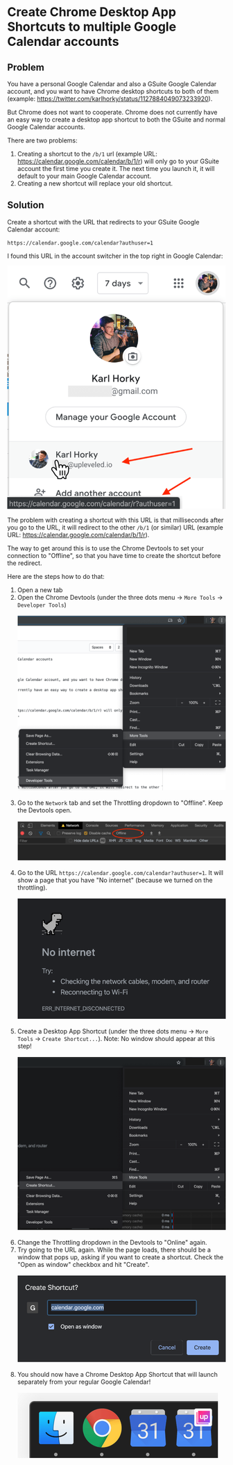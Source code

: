 # Create Chrome Desktop App Shortcuts to multiple Google Calendar accounts

## Problem

You have a personal Google Calendar and also a GSuite Google Calendar account, and you want to have Chrome desktop shortcuts to both of them (example: https://twitter.com/karlhorky/status/1127884049073233920).

But Chrome does not want to cooperate. Chrome does not currently have an easy way to create a desktop app shortcut to both the GSuite and normal Google Calendar accounts.

There are two problems:

1. Creating a shortcut to the `/b/1` url (example URL: https://calendar.google.com/calendar/b/1/r) will only go to your GSuite account the first time you create it. The next time you launch it, it will default to your main Google Calendar account.
2. Creating a new shortcut will replace your old shortcut.

## Solution

Create a shortcut with the URL that redirects to your GSuite Google Calendar account:

```
https://calendar.google.com/calendar?authuser=1
```

I found this URL in the account switcher in the top right in Google Calendar:

<img src="gsuite-google-calendar-chrome-desktop-app-shortcut-acct-switcher.png" alt="" />

The problem with creating a shortcut with this URL is that milliseconds after you go to the URL, it will redirect to the other `/b/1` (or similar) URL (example URL: https://calendar.google.com/calendar/b/1/r).

The way to get around this is to use the Chrome Devtools to set your connection to "Offline", so that you have time to create the shortcut before the redirect.

Here are the steps how to do that:

1. Open a new tab
2. Open the Chrome Devtools (under the three dots menu -> `More Tools` -> `Developer Tools`)<br /><br />
   <img src="gsuite-google-calendar-chrome-desktop-app-shortcut-devtools.png" alt="" /><br /><br />
3. Go to the `Network` tab and set the Throttling dropdown to "Offline". Keep the Devtools open.<br /><br />
   <img src="gsuite-google-calendar-chrome-desktop-app-shortcut-network-offline.png" alt="" /><br /><br />
4. Go to the URL `https://calendar.google.com/calendar?authuser=1`. It will show a page that you have "No internet" (because we turned on the throttling).<br /><br />
   <img src="gsuite-google-calendar-chrome-desktop-app-shortcut-no-internet.png" alt="" /><br /><br />
5. Create a Desktop App Shortcut (under the three dots menu -> `More Tools` -> `Create Shortcut...`). Note: No window should appear at this step!<br /><br />
   <img src="gsuite-google-calendar-chrome-desktop-app-shortcut-create-shortcut.png" alt="" /><br /><br />
6. Change the Throttling dropdown in the Devtools to "Online" again.
7. Try going to the URL again. While the page loads, there should be a window that pops up, asking if you want to create a shortcut. Check the "Open as window" checkbox and hit "Create".<br /><br />
   <img src="gsuite-google-calendar-chrome-desktop-app-shortcut-create-shortcut-window.png" alt="" /><br /><br />
8. You should now have a Chrome Desktop App Shortcut that will launch separately from your regular Google Calendar!<br /><br />
   <img src="gsuite-google-calendar-chrome-desktop-app-shortcut-dock.png" alt="" /><br /><br />
